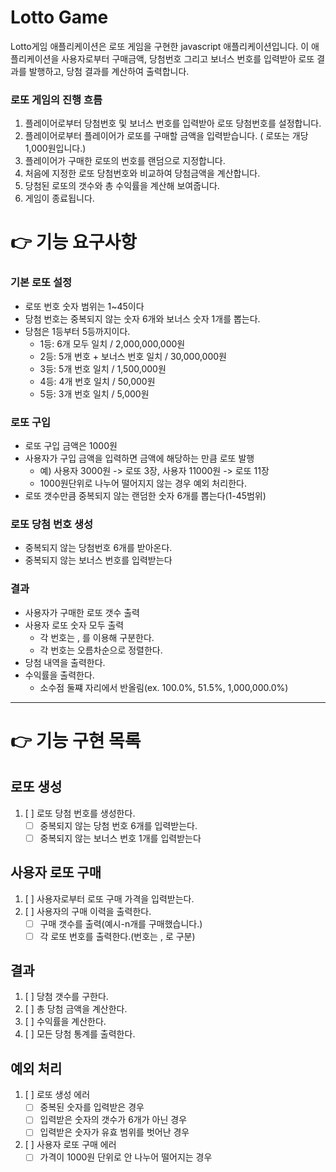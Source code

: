 # Lotto Game

Lotto게임 애플리케이션은 로또 게임을 구현한 javascript 애플리케이션입니다.
이 애플리케이션을 사용자로부터 구매금액, 당첨번호 그리고 보너스 번호를 입력받아 로또 결과를 발행하고, 당첨 결과를 계산하여 출력합니다.

### 로또 게임의 진행 흐름

1. 플레이어로부터 당첨번호 및 보너스 번호를 입력받아 로또 당첨번호를 설정합니다.
2. 플레이어로부터 플레이어가 로또를 구매할 금액을 입력받습니다. ( 로또는 개당 1,000원입니다.)
3. 플레이어가 구매한 로또의 번호를 랜덤으로 지정합니다.
4. 처음에 지정한 로또 당첨번호와 비교하여 당첨금액을 계산합니다.
5. 당첨된 로또의 갯수와 총 수익률을 계산해 보여줍니다.
6. 게임이 종료됩니다.

# 👉 기능 요구사항

### 기본 로또 설정

- 로또 번호 숫자 범위는 1~45이다
- 당첨 번호는 중복되지 않는 숫자 6개와 보너스 숫자 1개를 뽑는다.
- 당첨은 1등부터 5등까지이다.
  - 1등: 6개 모두 일치 / 2,000,000,000원
  - 2등: 5개 번호 + 보너스 번호 일치 / 30,000,000원
  - 3등: 5개 번호 일치 / 1,500,000원
  - 4등: 4개 번호 일치 / 50,000원
  - 5등: 3개 번호 일치 / 5,000원

### 로또 구입

- 로또 구입 금액은 1000원
- 사용자가 구입 금액을 입력하면 금액에 해당하는 만큼 로또 발행
  - 예) 사용자 3000원 -> 로또 3장, 사용자 11000원 -> 로또 11장
  - 1000원단위로 나누어 떨어지지 않는 경우 예외 처리한다.
- 로또 갯수만큼 중복되지 않는 랜덤한 숫자 6개를 뽑는다(1-45범위)

### 로또 당첨 번호 생성

- 중복되지 않는 당첨번호 6개를 받아온다.
- 중복되지 않는 보너스 번호를 입력받는다

### 결과

- 사용자가 구매한 로또 갯수 출력
- 사용자 로또 숫자 모두 출력
  - 각 번호는 , 를 이용해 구분한다.
  - 각 번호는 오름차순으로 정렬한다.
- 당첨 내역을 출력한다.
- 수익률을 출력한다.
  - 소수점 둘쨰 자리에서 반올림(ex. 100.0%, 51.5%, 1,000,000.0%)

---

# 👉 기능 구현 목록

## 로또 생성

1. [ ] 로또 당첨 번호를 생성한다.
   - [ ] 중복되지 않는 당첨 번호 6개를 입력받는다.
   - [ ] 중복되지 않는 보너스 번호 1개를 입력받는다

## 사용자 로또 구매

1. [ ] 사용자로부터 로또 구매 가격을 입력받는다.
2. [ ] 사용자의 구매 이력을 출력한다.
   - [ ] 구매 갯수를 출력(예시-n개를 구매했습니다.)
   - [ ] 각 로또 번호를 출력한다.(번호는 , 로 구분)

## 결과

1. [ ] 당첨 갯수를 구한다.
2. [ ] 총 당첨 금액을 계산한다.
3. [ ] 수익률을 계산한다.
4. [ ] 모든 당첨 통계를 출력한다.

## 예외 처리

1. [ ] 로또 생성 에러
   - [ ] 중복된 숫자를 입력받은 경우
   - [ ] 입력받은 숫자의 갯수가 6개가 아닌 경우
   - [ ] 입력받은 숫자가 유효 범위를 벗어난 경우
2. [ ] 사용자 로또 구매 에러
   - [ ] 가격이 1000원 단위로 안 나누어 떨어지는 경우
